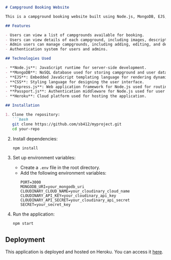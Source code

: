 ```markdown
# Campground Booking Website

This is a campground booking website built using Node.js, MongoDB, EJS, and CSS.

## Features

- Users can view a list of campgrounds available for booking.
- Users can view details of each campground, including images, description, and amenities.
- Admin users can manage campgrounds, including adding, editing, and deleting them.
- Authentication system for users and admins.

## Technologies Used

- **Node.js**: JavaScript runtime for server-side development.
- **MongoDB**: NoSQL database used for storing campground and user data.
- **EJS**: Embedded JavaScript templating language for rendering dynamic content in HTML pages.
- **CSS**: Styling language for designing the user interface.
- **Express.js**: Web application framework for Node.js used for routing and middleware.
- **Passport.js**: Authentication middleware for Node.js used for user authentication.
- **Heroku**: Cloud platform used for hosting the application.

## Installation

1. Clone the repository:
   ```bash
   git clone https://github.com/sb412/myproject.git
   cd your-repo
   ```

2. Install dependencies:
   ```bash
   npm install
   ```

3. Set up environment variables:
   - Create a `.env` file in the root directory.
   - Add the following environment variables:
     ```
     PORT=3000
     MONGODB_URI=your_mongodb_uri
     CLOUDINARY_CLOUD_NAME=your_cloudinary_cloud_name
     CLOUDINARY_API_KEY=your_cloudinary_api_key
     CLOUDINARY_API_SECRET=your_cloudinary_api_secret
     SECRET=your_secret_key

     ```

4. Run the application:
   ```bash
   npm start
   ```

## Deployment

This application is deployed and hosted on Heroku. You can access it [here](https://safe-badlands-71078.herokuapp.com/).